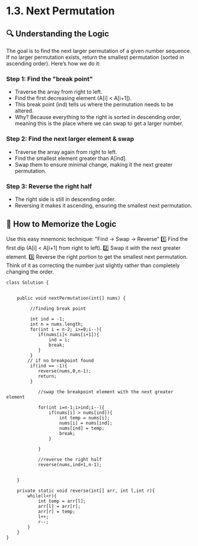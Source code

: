 # 1.3. Next Permutation

## 🔍 Understanding the Logic
The goal is to find the next larger permutation of a given number sequence. If no larger permutation exists, return the smallest permutation (sorted in ascending order).
Here’s how we do it:
### Step 1: Find the "break point"
- Traverse the array from right to left.
- Find the first decreasing element (A[i] < A[i+1]).
- This break point (ind) tells us where the permutation needs to be altered.
- Why? Because everything to the right is sorted in descending order, meaning this is the place where we can swap to get a larger number.
### Step 2: Find the next larger element & swap
- Traverse the array again from right to left.
- Find the smallest element greater than A[ind].
- Swap them to ensure minimal change, making it the next greater permutation.
### Step 3: Reverse the right half
- The right side is still in descending order.
- Reversing it makes it ascending, ensuring the smallest next permutation.

## 🧠 How to Memorize the Logic
Use this easy mnemonic technique: "Find → Swap → Reverse" 1️⃣ Find the first dip (A[i] < A[i+1] from right to left).
2️⃣ Swap it with the next greater element.
3️⃣ Reverse the right portion to get the smallest next permutation.
Think of it as correcting the number just slightly rather than completely changing the order.

```
class Solution {  
    

    public void nextPermutation(int[] nums) {  
         
         //finding break point

         int ind = -1;
         int n = nums.length;
         for(int i = n-2; i>=0;i--){
            if(nums[i]< nums[i+1]){
                ind = i;
                break;
            }
         }
        // if no breakpoint found
         if(ind == -1){
            reverse(nums,0,n-1);
            return;
         }
         
            //swap the breakpoint element with the next greater element

            for(int i=n-1;i>ind;i--){
                if(nums[i] > nums[ind]){
                    int temp = nums[i];
                    nums[i] = nums[ind];
                    nums[ind] = temp;
                    break;
                }
                
            }

            //reverse the right half
            reverse(nums,ind+1,n-1);
         

    }

    private static void reverse(int[] arr, int l,int r){
        while(l<r){
            int temp = arr[l];
            arr[l] = arr[r];
            arr[r] = temp;
            l++;
            r--;
        }
    }  
}  


```
